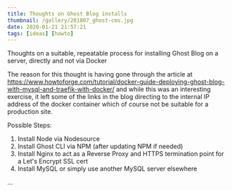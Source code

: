 ```yaml
---
title: Thoughts on Ghost Blog installs
thumbnail: /gallery/201807_ghost-cms.jpg
date: 2020-01-21 21:57:21
tags: [ideas] [howto]
---
```

Thoughts on a suitable, repeatable process for installing Ghost Blog on a server, directly and not via Docker

The reason for this thought is having gone through the article at https://www.howtoforge.com/tutorial/docker-guide-deploying-ghost-blog-with-mysql-and-traefik-with-docker/ and while this was an interesting exercise, it left some of the links in the blog directing to the internal IP address of the docker container which of course not be suitable for a production site.

Possible Steps:
1. Install Node via Nodesource
2. Install Ghost CLI via NPM (after updating NPM if needed)
3. Install Nginx to act as a Reverse Proxy and HTTPS termination point for a Let's Encrypt SSL cert
4. Install MySQL or simply use another MySQL server elsewhere

...
